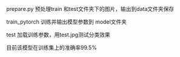 prepare.py 预处理train 和test文件夹下的图片，输出到data文件夹保存

train_pytorch 训练并输出模型参数到 model文件夹

test  加载训练参数，用test.jpg测试分类效果

目前该模型在训练集上的准确率99.5%
